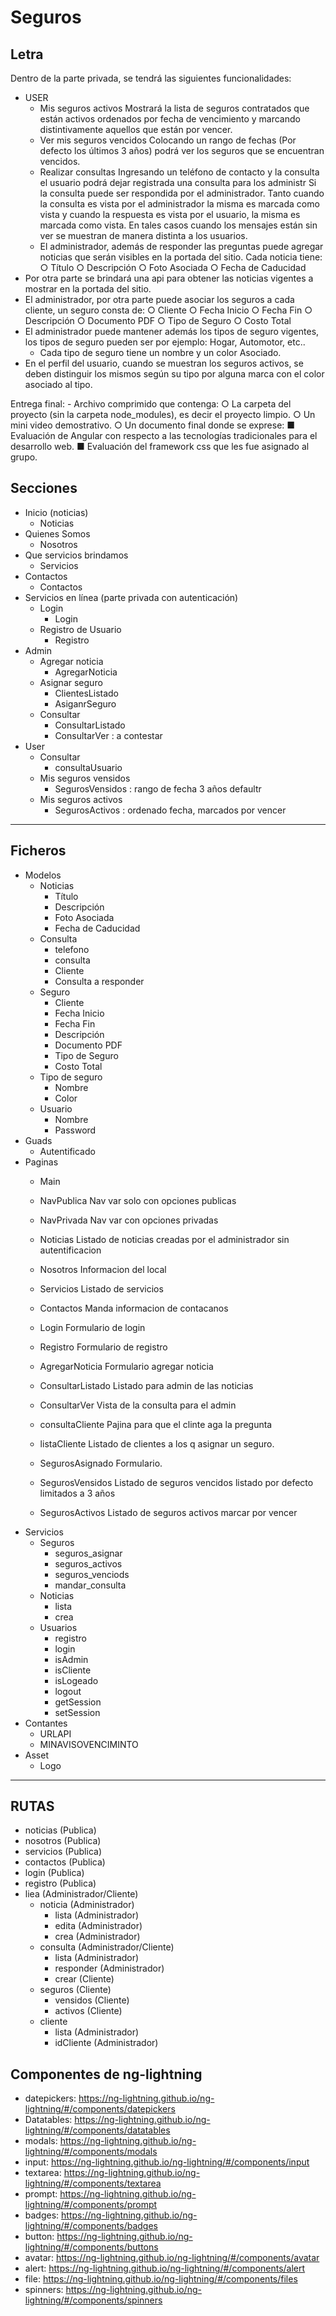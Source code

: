 # Seguros

## Letra


Dentro de la parte privada, se tendrá las siguientes funcionalidades:
- USER
    - Mis seguros activos
        Mostrará la lista de seguros contratados que están activos ordenados por fecha de vencimiento y marcando distintivamente aquellos que están por vencer.
    - Ver mis seguros vencidos 
        Colocando un rango de fechas (Por defecto los últimos 3 años) podrá ver los seguros que se encuentran vencidos.
    - Realizar consultas 
        Ingresando un teléfono de contacto y la consulta el usuario podrá dejar registrada una consulta para los administr
        Si la consulta puede ser respondida por el administrador.
        Tanto cuando la consulta es vista por el administrador la misma es marcada como vista y cuando la respuesta es vista por el usuario, la misma es marcada como vista.
        En tales casos cuando los mensajes están sin ver se muestran de manera distinta a los usuarios.
    - El administrador, además de responder las preguntas puede agregar noticias que serán visibles en la portada del sitio. 
        Cada noticia tiene:
            ○ Título
            ○ Descripción
            ○ Foto Asociada
            ○ Fecha de Caducidad
- Por otra parte se brindará una api para obtener las noticias vigentes a mostrar en la portada del sitio.
- El administrador, por otra parte puede asociar los seguros a cada cliente, un seguro consta de:
    ○ Cliente
    ○ Fecha Inicio
    ○ Fecha Fin
    ○ Descripción
    ○ Documento PDF
    ○ Tipo de Seguro
    ○ Costo Total
- El administrador puede mantener además los tipos de seguro vigentes, los tipos de seguro pueden ser por
    ejemplo: Hogar, Automotor, etc..
    - Cada tipo de seguro tiene un nombre y un color Asociado.
- En el perfil del usuario, cuando se muestran los seguros activos, se deben distinguir los mismos según su tipo por alguna marca con el color asociado al tipo.
    
Entrega final:
    - Archivo comprimido que contenga:
        ○ La carpeta del proyecto (sin la carpeta node_modules), es decir el proyecto limpio.
        ○ Un mini video demostrativo.
        ○ Un documento final donde se exprese:
    ■ Evaluación de Angular con respecto a las tecnologías tradicionales para el desarrollo web.
    ■ Evaluación del framework css que les fue asignado al grupo.


## Secciones
- Inicio (noticias)
    - Noticias
- Quienes Somos
    - Nosotros
- Que servicios brindamos
    - Servicios
- Contactos
    - Contactos
- Servicios en línea (parte privada con autenticación)
    - Login
        - Login
    - Registro de Usuario
        - Registro
- Admin
    - Agregar noticia
        - AgregarNoticia
    - Asignar seguro
        - ClientesListado
        - AsiganrSeguro
    - Consultar
        - ConsultarListado
        - ConsultarVer : a contestar
- User
    - Consultar
        - consultaUsuario
    - Mis seguros vensidos
        - SegurosVensidos : rango de fecha 3 años defaultr
    - Mis seguros activos
        - SegurosActivos : ordenado fecha, marcados por vencer
---
## Ficheros
- Modelos
    - Noticias
        - Título
        - Descripción
        - Foto Asociada
        - Fecha de Caducidad
    - Consulta
        - telefono
        - consulta
        - Cliente
        - Consulta a responder
    - Seguro
        - Cliente
        - Fecha Inicio
        - Fecha Fin
        - Descripción
        - Documento PDF
        - Tipo de Seguro
        - Costo Total
    - Tipo de seguro
        - Nombre 
        - Color
    - Usuario
        - Nombre
        - Password
- Guads
    - Autentificado
- Paginas
    - Main
    - NavPublica
        Nav var solo con opciones publicas
    - NavPrivada
        Nav var con opciones privadas
    - Noticias
        Listado de noticias creadas por el administrador sin autentificacion
    - Nosotros
        Informacion del local
    - Servicios
        Listado de servicios
    - Contactos
        Manda informacion de contacanos
    - Login
        Formulario de login
    - Registro
        Formulario de registro
    - AgregarNoticia
        Formulario agregar noticia
    - ConsultarListado
        Listado para admin de las noticias
    - ConsultarVer
        Vista de la consulta para el admin
    - consultaCliente
        Pajina para que el clinte aga la pregunta
    - listaCliente
        Listado de clientes a los q asignar un seguro.
    - SegurosAsignado
        Formulario.

    - SegurosVensidos
        Listado de seguros vencidos listado por defecto limitados a 3 años
    - SegurosActivos
        Listado de seguros activos marcar por vencer
- Servicios
    - Seguros
        - seguros_asignar
        - seguros_activos
        - seguros_venciods
        - mandar_consulta
    - Noticias
        - lista
        - crea
    - Usuarios
        - registro
        - login
        - isAdmin
        - isCliente
        - isLogeado
        - logout
        - getSession
        - setSession
- Contantes
    - URLAPI
    - MINAVISOVENCIMINTO
- Asset
    - Logo

---
## RUTAS
- noticias (Publica)
- nosotros (Publica)
- servicios (Publica)
- contactos (Publica)
- login (Publica)
- registro (Publica)
- liea (Administrador/Cliente)
    - noticia (Administrador)
        - lista (Administrador)
        - edita (Administrador)
        - crea (Administrador)
    - consulta (Administrador/Cliente)
        - lista (Administrador)
        - responder (Administrador)
        - crear (Cliente)
    - seguros (Cliente)
        - vensidos (Cliente)
        - activos (Cliente)
    - cliente
        - lista (Administrador)
        - idCliente (Administrador)
    

## Componentes de ng-lightning
 - datepickers:    https://ng-lightning.github.io/ng-lightning/#/components/datepickers
 - Datatables:     https://ng-lightning.github.io/ng-lightning/#/components/datatables
 - modals:         https://ng-lightning.github.io/ng-lightning/#/components/modals
 - input:          https://ng-lightning.github.io/ng-lightning/#/components/input
 - textarea:       https://ng-lightning.github.io/ng-lightning/#/components/textarea
 - prompt:         https://ng-lightning.github.io/ng-lightning/#/components/prompt
 - badges:         https://ng-lightning.github.io/ng-lightning/#/components/badges
 - button:         https://ng-lightning.github.io/ng-lightning/#/components/buttons
 - avatar:         https://ng-lightning.github.io/ng-lightning/#/components/avatar
 - alert:          https://ng-lightning.github.io/ng-lightning/#/components/alert
 - file:           https://ng-lightning.github.io/ng-lightning/#/components/files
 - spinners:       https://ng-lightning.github.io/ng-lightning/#/components/spinners